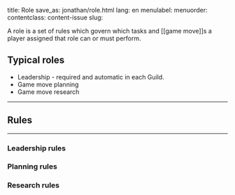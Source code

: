title: Role
save_as: jonathan/role.html
lang: en
menulabel:
menuorder:
contentclass: content-issue
slug:

A role is a set of rules which govern which tasks and [[game move]]s a player assigned that role can or must perform.

## Typical roles
-   Leadership - required and automatic in each Guild.
-   Game move planning
-   Game move research

---
## Rules
---

### Leadership rules

### Planning rules

### Research rules

